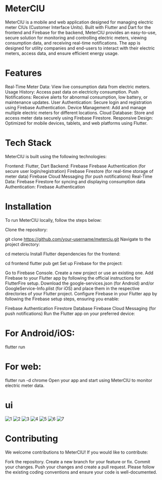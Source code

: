 # MeterCIU
MeterCIU is a mobile and web application designed for managing electric meter CIUs (Customer Interface Units). Built with Flutter and Dart for the frontend and Firebase for the backend, MeterCIU provides an easy-to-use, secure solution for monitoring and controlling electric meters, viewing consumption data, and receiving real-time notifications. The app is designed for utility companies and end-users to interact with their electric meters, access data, and ensure efficient energy usage.

# Features
Real-Time Meter Data: View live consumption data from electric meters.
Usage History: Access past data on electricity consumption.
Push Notifications: Receive alerts for abnormal consumption, low battery, or maintenance updates.
User Authentication: Secure login and registration using Firebase Authentication.
Device Management: Add and manage multiple electric meters for different locations.
Cloud Database: Store and access meter data securely using Firebase Firestore.
Responsive Design: Optimized for mobile devices, tablets, and web platforms using Flutter.
# Tech Stack
MeterCIU is built using the following technologies:

Frontend: Flutter, Dart
Backend: Firebase
Firebase Authentication (for secure user login/registration)
Firebase Firestore (for real-time storage of meter data)
Firebase Cloud Messaging (for push notifications)
Real-Time Data: Firebase Firestore for syncing and displaying consumption data
Authentication: Firebase Authentication
# Installation
To run MeterCIU locally, follow the steps below:

Clone the repository:

git clone https://github.com/your-username/meterciu.git
Navigate to the project directory:

cd meterciu
Install Flutter dependencies for the frontend:


cd frontend
flutter pub get
Set up Firebase for the project:

Go to Firebase Console.
Create a new project or use an existing one.
Add Firebase to your Flutter app by following the official instructions for FlutterFire setup.
Download the google-services.json (for Android) and/or GoogleService-Info.plist (for iOS) and place them in the respective directories of your Flutter project.
Configure Firebase in your Flutter app by following the Firebase setup steps, ensuring you enable:

Firebase Authentication
Firestore Database
Firebase Cloud Messaging (for push notifications)
Run the Flutter app on your preferred device:

# For Android/iOS:

flutter run
# For web:

flutter run -d chrome
Open your app and start using MeterCIU to monitor electric meter data.
# ui 
![1](https://github.com/user-attachments/assets/c2023b3e-457b-48cf-819a-8c0d0b729cfc)
![2](https://github.com/user-attachments/assets/a5fa178c-0e70-4540-bb47-f6b1cbb10b4f)
![3](https://github.com/user-attachments/assets/87fd0c7e-bafa-4262-bc97-fbc2007dbb6a)
![4](https://github.com/user-attachments/assets/3fc6c494-c09a-45b6-b816-e33ad647b5b8)
![5](https://github.com/user-attachments/assets/4626cfeb-f221-4868-9678-8a4b88a8020d)
![6](https://github.com/user-attachments/assets/c278f87f-83bb-40ee-b53d-abc86377bb32)
![7](https://github.com/user-attachments/assets/0f92d9fc-6b95-4e1b-867e-b5288dc7b843)

# Contributing
We welcome contributions to MeterCIU! If you would like to contribute:

Fork the repository.
Create a new branch for your feature or fix.
Commit your changes.
Push your changes and create a pull request.
Please follow the existing coding conventions and ensure your code is well-documented.
